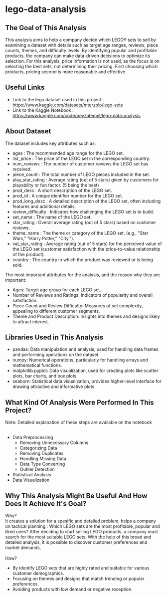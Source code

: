 # lego-data-analysis
## The Goal of This Analysis
This analysis aims to help a company decide which LEGO® sets to sell by examining a dataset with details such as target age ranges, reviews, piece counts, themes, and difficulty levels. By identifying popular and profitable products, the company can make data-driven decisions to optimize its selection. For this analysis, price information is not used, as the focus is on selecting the best sets, not determining their pricing. First choosing which products, pricing second is more reasonable and effective.


## Useful Links

* Link to the lego dataset used in this project : https://www.kaggle.com/datasets/mterzolo/lego-sets
* Link to the Kaggle Notebook : https://www.kaggle.com/code/beyzatemel/lego-data-analysis

## About Dataset 
The dataset includes key attributes such as:  
* ages : The recommended age range for the LEGO set.  
* list_price : The price of the LEGO set in the corresponding country.  
* num_reviews	: The number of customer reviews the LEGO set has received. 
* piece_count : The total number of LEGO pieces included in the set.  
* play_star_rating : Average rating (out of 5 stars) given by customers for playability or fun factor.  (5 being the best)
* prod_desc : A short description of the LEGO set.    	
* prod_id	: A unique identifier number for the LEGO set.  
* prod_long_desc :  A detailed description of the LEGO set, often including features and additional details. 
* review_difficulty : Indicates how challenging the LEGO set is to build.  
* set_name : The name of the LEGO set.   	
* star_rating : Overall average rating (out of 5 stars) based on customer reviews.  	
* theme_name : The theme or category of the LEGO set. (e.g., "Star Wars," "Harry Potter," "City.").  
* val_star_rating : Average rating (out of 5 stars) for the perceived value of the LEGO set (customer satisfaction with the price-to-value relationship of the product).   
* country : The country in which the product was reviewed or is being sold.  


The most important attributes for the analysis, and the reason why they are important:
* Ages: Target age group for each LEGO set.
* Number of Reviews and Ratings: Indicators of popularity and overall satisfaction.
* Piece Count and Review Difficulty: Measures of set complexity, appealing to different customer segments.
* Theme and Product Description: Insights into themes and designs likely to attract interest.
 


## Libraries Used in This Analysis
* pandas: Data manipulation and analysis, used for handling data frames and performing operations on the dataset.
* numpy: Numerical operations, particularly for handling arrays and mathematical functions.
* matplotlib.pyplot: Data visualization, used for creating plots like scatter plots, bar charts, and box plots.
* seaborn: Statistical data visualization, provides higher-level interface for drawing attractive and informative plots.


## What Kind Of Analysis Were Performed In This Project?
Note: Detailed explanation of these steps are available on the notebook <br> <br>

* Data Preprocessing
  * Removing Unnecessary Columns
  * Categorizing Data
  * Removing Duplicates
  * Handling Missing Data
  * Data Type Converting
  * Outlier Detection
* Statistical Analysis
* Data Visualization




## Why This Analysis Might Be Useful And How Does It Achieve It's Goal? 
Why? <br>
It creates a solution for a spesific and detailed problem, helps a company on tactical planning : Which LEGO sets are the most profitable, popular and liked ones? 
After deciding to start selling LEGO products, a company must search for the most suitable LEGO sets. With the help of this broad and detailed analysis, it is possible to discover customer preferences and market demands. <br> <br>
How? <br>
* By identify LEGO sets that are highly rated and suitable for various customer demographics. 
* Focusing on themes and designs that match trending or popular preferences. 
* Avoiding products with low demand or negative reception. 

